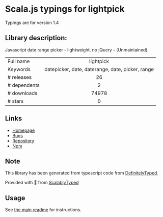 
# Scala.js typings for lightpick

Typings are for version 1.4

## Library description:
Javascript date range picker - lightweight, no jQuery - (Unmaintained)

|                    |                 |
| ------------------ | :-------------: |
| Full name          | lightpick |
| Keywords           | datepicker, date, daterange, date, picker, range |
| # releases         | 26 |
| # dependents       | 2 |
| # downloads        | 74978 |
| # stars            | 0 |

## Links
- [Homepage](https://github.com/wakirin/lightpick#readme)
- [Bugs](https://github.com/wakirin/lightpick/issues)
- [Repository](https://github.com/wakirin/lightpick)
- [Npm](https://www.npmjs.com/package/lightpick)
    


## Note
This library has been generated from typescript code from [DefinitelyTyped](https://definitelytyped.org).

Provided with :purple_heart: from [ScalablyTyped](https://github.com/oyvindberg/ScalablyTyped)

## Usage
See [the main readme](../../readme.md) for instructions.



